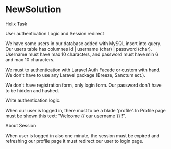 # NewSolution
Helix Task


User authentication Logic and Session redirect

We have some users in our database added with MySQL insert into query.
Our users table has columnes id | username (char) | password (char).
Username must have max 10 characters, and password must have min 6 and max 10 characters.

We must to authentication with Laravel Auth Facade or custom with hand.
We don't have to use any Laravel package (Breeze, Sanctum ect.).

We don't have registration form, only login form.
Our password don't have to be hidden and hashed.

Write authentication logic.

When our user is logged in, there must to be a blade 'profile'.
In Profile page must be shown this text: "Welcome {{ our username }} !".


About Session

When user is logged in also one minute, the session must be expired and refreshing our profile page it must redirect our user to login page.

